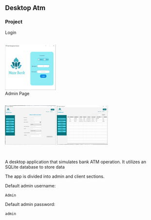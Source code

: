 ## Desktop Atm
### Project
Login<br><br>
<!-- ![Image](/assets/login-page.PNG) -->
<img src="/assets/login-page.PNG" height="150" width="33%" /><br>
Admin Page<br><br>
<p float="left">
  <img src="/assets/create-account.PNG" width="33%" />
  <img src="/assets/client-list.PNG" width="33%" />
</p><br>
    

A desktop application that simulates bank ATM operation. It utilizes an SQLite database to store data<br>

The app is divided into admin and client sections.<br>

Default admin username:

    Admin
Default admin password:

    admin
